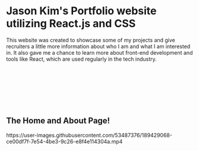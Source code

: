 # Jason Kim's Portfolio website utilizing React.js and CSS
This website was created to showcase some of my projects and give recruiters a little more information about who I am and what I am interested in.  It also gave me a chance to learn more about front-end development and tools like React, which are used regularly in the tech industry.  

</br>
</br>
</br>
</br>
</br>
</br>


<h2>The Home and About Page!</h2>
https://user-images.githubusercontent.com/53487376/189429068-ce00df7f-7e54-4be3-9c26-e8f4e114304a.mp4


